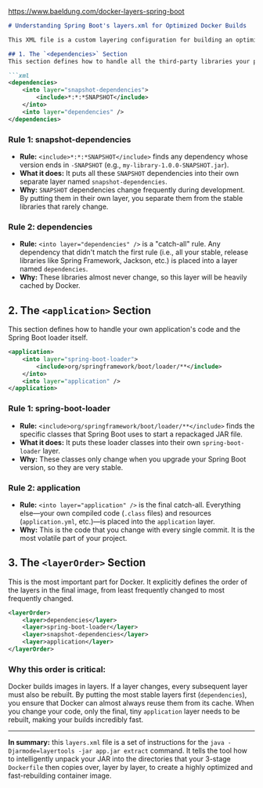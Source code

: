 https://www.baeldung.com/docker-layers-spring-boot
````markdown
# Understanding Spring Boot's layers.xml for Optimized Docker Builds

This XML file is a custom layering configuration for building an optimized Docker image with Spring Boot. Its main purpose is to give you fine-grained control over how your application is separated into different layers inside a Docker image. This works together with the "layertools" feature and the 3-stage `Dockerfile` we've been using. The goal is to maximize Docker's layer caching and make your builds much faster.

## 1. The `<dependencies>` Section
This section defines how to handle all the third-party libraries your project depends on.

```xml
<dependencies>
    <into layer="snapshot-dependencies">
        <include>*:*:*SNAPSHOT</include>
    </into>
    <into layer="dependencies" />
</dependencies>
````

### Rule 1: snapshot-dependencies

  * **Rule:** `<include>*:*:*SNAPSHOT</include>` finds any dependency whose version ends in `-SNAPSHOT` (e.g., `my-library-1.0.0-SNAPSHOT.jar`).
  * **What it does:** It puts all these `SNAPSHOT` dependencies into their own separate layer named `snapshot-dependencies`.
  * **Why:** `SNAPSHOT` dependencies change frequently during development. By putting them in their own layer, you separate them from the stable libraries that rarely change.

### Rule 2: dependencies

  * **Rule:** `<into layer="dependencies" />` is a "catch-all" rule. Any dependency that didn't match the first rule (i.e., all your stable, release libraries like Spring Framework, Jackson, etc.) is placed into a layer named `dependencies`.
  * **Why:** These libraries almost never change, so this layer will be heavily cached by Docker.

## 2\. The `<application>` Section

This section defines how to handle your own application's code and the Spring Boot loader itself.

```xml
<application>
    <into layer="spring-boot-loader">
        <include>org/springframework/boot/loader/**</include>
    </into>
    <into layer="application" />
</application>
```

### Rule 1: spring-boot-loader

  * **Rule:** `<include>org/springframework/boot/loader/**</include>` finds the specific classes that Spring Boot uses to start a repackaged JAR file.
  * **What it does:** It puts these loader classes into their own `spring-boot-loader` layer.
  * **Why:** These classes only change when you upgrade your Spring Boot version, so they are very stable.

### Rule 2: application

  * **Rule:** `<into layer="application" />` is the final catch-all. Everything else—your own compiled code (`.class` files) and resources (`application.yml`, etc.)—is placed into the `application` layer.
  * **Why:** This is the code that you change with every single commit. It is the most volatile part of your project.

## 3\. The `<layerOrder>` Section

This is the most important part for Docker. It explicitly defines the order of the layers in the final image, from least frequently changed to most frequently changed.

```xml
<layerOrder>
    <layer>dependencies</layer>
    <layer>spring-boot-loader</layer>
    <layer>snapshot-dependencies</layer>
    <layer>application</layer>
</layerOrder>
```

### Why this order is critical:

Docker builds images in layers. If a layer changes, every subsequent layer must also be rebuilt. By putting the most stable layers first (`dependencies`), you ensure that Docker can almost always reuse them from its cache. When you change your code, only the final, tiny `application` layer needs to be rebuilt, making your builds incredibly fast.

-----

**In summary:** this `layers.xml` file is a set of instructions for the `java -Djarmode=layertools -jar app.jar extract` command. It tells the tool how to intelligently unpack your JAR into the directories that your 3-stage `Dockerfile` then copies over, layer by layer, to create a highly optimized and fast-rebuilding container image.

```
```
